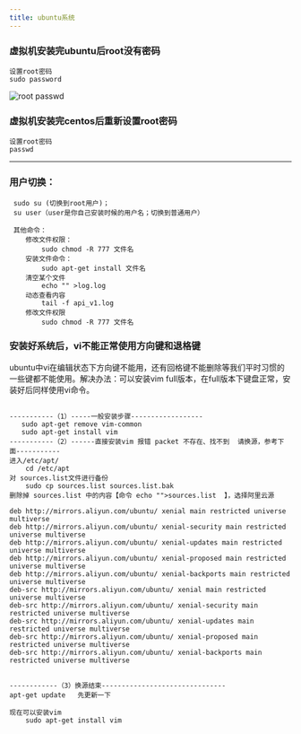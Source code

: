 ```yaml
---
title: ubuntu系统
---
```

### 虚拟机安装完ubuntu后root没有密码
```
设置root密码
sudo password
```
![root passwd](/img/linux_command01_2017_1224/linux_00/root_passwd.png)
### 虚拟机安装完centos后重新设置root密码
```
设置root密码
passwd
```
--------------------------------
### 用户切换：    
```
 sudo su (切换到root用户)；    
 su user（user是你自己安装时候的用户名；切换到普通用户）
 
 其他命令：
	修改文件权限：
     	sudo chmod -R 777 文件名
	安装文件命令：
     	sudo apt-get install 文件名
    清空某个文件
    	echo "" >log.log
    动态查看内容
    	tail -f api_v1.log
    修改文件权限
     	sudo chmod -R 777 文件名
```

### 安装好系统后，vi不能正常使用方向键和退格键
ubuntu中vi在编辑状态下方向键不能用，还有回格键不能删除等我们平时习惯的一些键都不能使用。解决办法：可以安装vim full版本，在full版本下键盘正常，安装好后同样使用vi命令。

```

-----------（1）-----一般安装步骤------------------
   sudo apt-get remove vim-common
   sudo apt-get install vim
-----------（2）------直接安装vim 报错 packet 不存在、找不到  请换源，参考下面-----------
进入/etc/apt/
	cd /etc/apt
对 sources.list文件进行备份
	sudo cp sources.list sources.list.bak
删除掉 sources.list 中的内容【命令 echo "">sources.list  】，选择阿里云源	

deb http://mirrors.aliyun.com/ubuntu/ xenial main restricted universe multiverse
deb http://mirrors.aliyun.com/ubuntu/ xenial-security main restricted universe multiverse
deb http://mirrors.aliyun.com/ubuntu/ xenial-updates main restricted universe multiverse
deb http://mirrors.aliyun.com/ubuntu/ xenial-proposed main restricted universe multiverse
deb http://mirrors.aliyun.com/ubuntu/ xenial-backports main restricted universe multiverse
deb-src http://mirrors.aliyun.com/ubuntu/ xenial main restricted universe multiverse
deb-src http://mirrors.aliyun.com/ubuntu/ xenial-security main restricted universe multiverse
deb-src http://mirrors.aliyun.com/ubuntu/ xenial-updates main restricted universe multiverse
deb-src http://mirrors.aliyun.com/ubuntu/ xenial-proposed main restricted universe multiverse
deb-src http://mirrors.aliyun.com/ubuntu/ xenial-backports main restricted universe multiverse


------------（3）换源结束-------------------------------
apt-get update   先更新一下

现在可以安装vim
 	sudo apt-get install vim
 	
```





















